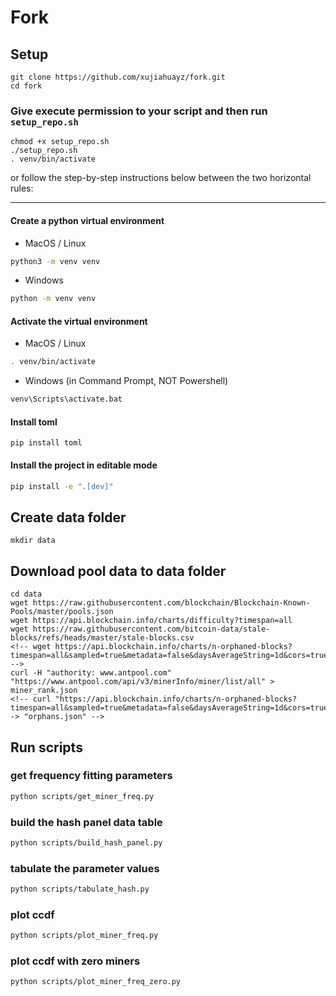 # Fork

## Setup

```
git clone https://github.com/xujiahuayz/fork.git
cd fork
```

### Give execute permission to your script and then run `setup_repo.sh`

```
chmod +x setup_repo.sh
./setup_repo.sh
. venv/bin/activate
```

or follow the step-by-step instructions below between the two horizontal rules:

---

#### Create a python virtual environment

- MacOS / Linux

```bash
python3 -m venv venv
```

- Windows

```bash
python -m venv venv
```

#### Activate the virtual environment

- MacOS / Linux

```bash
. venv/bin/activate
```

- Windows (in Command Prompt, NOT Powershell)

```bash
venv\Scripts\activate.bat
```

#### Install toml

```
pip install toml
```

#### Install the project in editable mode

```bash
pip install -e ".[dev]"
```

## Create data folder

```
mkdir data
```

## Download pool data to data folder

```
cd data
wget https://raw.githubusercontent.com/blockchain/Blockchain-Known-Pools/master/pools.json
wget https://api.blockchain.info/charts/difficulty?timespan=all
wget https://raw.githubusercontent.com/bitcoin-data/stale-blocks/refs/heads/master/stale-blocks.csv
<!-- wget https://api.blockchain.info/charts/n-orphaned-blocks?timespan=all&sampled=true&metadata=false&daysAverageString=1d&cors=true&format=json -->
curl -H "authority: www.antpool.com" "https://www.antpool.com/api/v3/minerInfo/miner/list/all" > miner_rank.json
<!-- curl "https://api.blockchain.info/charts/n-orphaned-blocks?timespan=all&sampled=true&metadata=false&daysAverageString=1d&cors=true&format=json" -> "orphans.json" -->
```

## Run scripts

### get frequency fitting parameters

```zsh
python scripts/get_miner_freq.py
```

### build the hash panel data table

```zsh
python scripts/build_hash_panel.py
```

### tabulate the parameter values

```zsh
python scripts/tabulate_hash.py
```

### plot ccdf

```zsh
python scripts/plot_miner_freq.py
```

### plot ccdf with zero miners

```zsh
python scripts/plot_miner_freq_zero.py
```

<!-- https://api.blockchain.info/charts/difficulty?timespan=all -->
